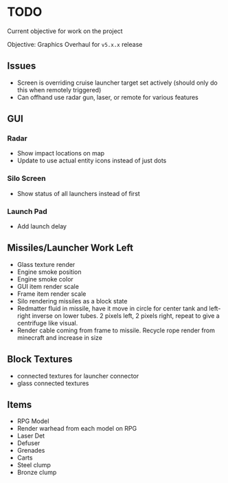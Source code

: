 # TODO

Current objective for work on the project

Objective: Graphics Overhaul for `v5.x.x` release

## Issues

- Screen is overriding cruise launcher target set actively (should only do this when remotely triggered)
- Can offhand use radar gun, laser, or remote for various features

## GUI

### Radar

- Show impact locations on map
- Update to use actual entity icons instead of just dots

### Silo Screen

- Show status of all launchers instead of first

### Launch Pad

- Add launch delay

## Missiles/Launcher Work Left

- Glass texture render
- Engine smoke position
- Engine smoke color
- GUI item render scale
- Frame item render scale
- Silo rendering missiles as a block state
- Redmatter fluid in missile, have it move in circle for center tank and left-right inverse on lower tubes. 2 pixels left, 2 pixels right, repeat to give a centrifuge like visual.
- Render cable coming from frame to missile. Recycle rope render from minecraft and increase in size

## Block Textures

- connected textures for launcher connector
- glass connected textures

## Items

- RPG Model
- Render warhead from each model on RPG
- Laser Det
- Defuser
- Grenades
- Carts
- Steel clump
- Bronze clump